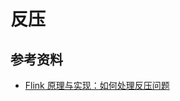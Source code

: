 # 反压

## 参考资料

* [Flink 原理与实现：如何处理反压问题](https://wuchong.me/blog/2016/04/26/flink-internals-how-to-handle-backpressure/)